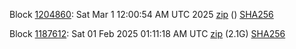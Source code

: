 Block [1204860](https://insight.testnet.networks.dash.org/insight/block/00000153a5bd9474973c20ae4169efbf0a054a2b73e5b5fa19872db344902a03): Sat Mar  1 12:00:54 AM UTC 2025 [zip](https://dash-bootstrap-2.ams3.digitaloceanspaces.com/testnet/2025-03-01/bootstrap.dat.zip) () [SHA256](https://dash-bootstrap-2.ams3.digitaloceanspaces.com/testnet/2025-03-01/sha256.txt)

Block [1187612](https://insight.testnet.networks.dash.org/insight/block/000001a1c94fc2cf2a084c3d874f506a1e27b0d2485eecb3e84a90affe725094): Sat 01 Feb 2025 01:11:18 AM UTC [zip](https://dash-bootstrap-2.ams3.digitaloceanspaces.com/testnet/2025-02-01/bootstrap.dat.zip) (2.1G) [SHA256](https://dash-bootstrap-2.ams3.digitaloceanspaces.com/testnet/2025-02-01/sha256.txt)

